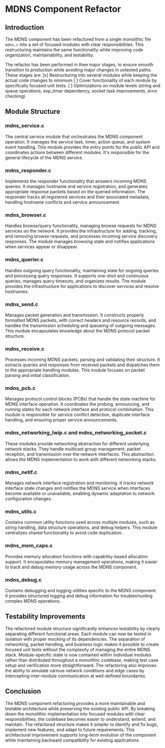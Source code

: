 # MDNS Component Refactor

## Introduction

The MDNS component has been refactored from a single monolithic file `mdns.c` into a set of focused modules with clear responsibilities. This restructuring maintains the same functionality while improving code organization, maintainability, and testability.

The refactor has been performed in thee major stages, to ensure smooth transition to production while avoiding major changes in untested paths. These stages are:
[x] Restructuring into several modules while keeping the actual code changes to minimum
[ ] Cover functionality of each module by specifically focused unit tests.
[ ] Optimizations on module levels (string and queue operations, esp_timer dependency, socket task improvements, error checking)

## Module Structure

### mdns_service.c
The central service module that orchestrates the MDNS component operation. It manages the service task, timer, action queue, and system event handling. This module provides the entry points for the public API and coordinates actions between different modules. It's responsible for the general lifecycle of the MDNS service.

### mdns_responder.c
Implements the responder functionality that answers incoming MDNS queries. It manages hostname and service registration, and generates appropriate response packets based on the queried information. The responder tracks all registered services and their associated metadata, handling hostname conflicts and service announcement.

### mdns_browser.c
Handles browse/query functionality, managing browse requests for MDNS services on the network. It provides the infrastructure for adding, tracking, and removing browse requests, and processes incoming service discovery responses. The module manages browsing state and notifies applications when services appear or disappear.

### mdns_querier.c
Handles outgoing query functionality, maintaining state for ongoing queries and processing query responses. It supports one-shot and continuous queries, manages query timeouts, and organizes results. The module provides the infrastructure for applications to discover services and resolve hostnames.

### mdns_send.c
Manages packet generation and transmission. It constructs properly formatted MDNS packets, with correct headers and resource records, and handles the transmission scheduling and queueing of outgoing messages. This module encapsulates knowledge about the MDNS protocol packet structure.

### mdns_receive.c
Processes incoming MDNS packets, parsing and validating their structure. It extracts queries and responses from received packets and dispatches them to the appropriate handling modules. This module focuses on packet parsing and initial classification.

### mdns_pcb.c
Manages protocol control blocks (PCBs) that handle the state machine for MDNS interface operation. It coordinates the probing, announcing, and running states for each network interface and protocol combination. This module is responsible for service conflict detection, duplicate interface handling, and ensuring proper service announcements.

### mdns_networking_lwip.c and mdns_networking_socket.c
These modules provide networking abstraction for different underlying network stacks. They handle multicast group management, packet reception, and transmission over the network interfaces. This abstraction allows the MDNS implementation to work with different networking stacks.

### mdns_netif.c
Manages network interface registration and monitoring. It tracks network interface state changes and notifies the MDNS service when interfaces become available or unavailable, enabling dynamic adaptation to network configuration changes.

### mdns_utils.c
Contains common utility functions used across multiple modules, such as string handling, data structure operations, and debug helpers. This module centralizes shared functionality to avoid code duplication.

### mdns_mem_caps.c
Provides memory allocation functions with capability-based allocation support. It encapsulates memory management operations, making it easier to track and debug memory usage across the MDNS component.

### mdns_debug.c
Contains debugging and logging utilities specific to the MDNS component. It provides structured logging and debug information for troubleshooting complex MDNS operations.

## Testability Improvements

The refactored module structure significantly enhances testability by clearly separating different functional areas. Each module can now be tested in isolation with proper mocking of its dependencies. The separation of networking, packet handling, and business logic makes it possible to create focused unit tests without the complexity of managing the entire MDNS stack. Module-specific state is now contained within individual modules rather than distributed throughout a monolithic codebase, making test case setup and verification more straightforward. The refactoring also improves the ability to simulate various network conditions and edge cases by intercepting inter-module communication at well-defined boundaries.

## Conclusion

The MDNS component refactoring provides a more maintainable and testable architecture while preserving the existing public API. By breaking down the monolithic implementation into focused modules with clear responsibilities, the codebase becomes easier to understand, extend, and maintain. The refactored structure makes it simpler to identify and fix bugs, implement new features, and adapt to future requirements. This architectural improvement supports long-term evolution of the component while maintaining backward compatibility for existing applications.

